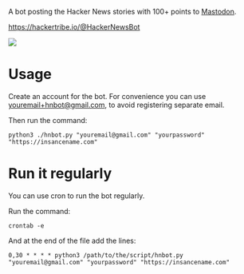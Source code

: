 A bot posting the Hacker News stories with 100+ points to [Mastodon](https://github.com/tootsuite/mastodon).

https://hackertribe.io/@HackerNewsBot

![](https://raw.githubusercontent.com/raymestalez/mastodon-hnbot/master/screenshot.png)

# Usage

Create an account for the bot. For convenience you can use youremail+hnbot@gmail.com, to avoid registering separate email.

Then run the command:

```python3 ./hnbot.py "youremail@gmail.com" "yourpassword" "https://insancename.com"```

# Run it regularly

You can use cron to run the bot regularly.

Run the command:

```crontab -e```

And at the end of the file add the lines:

```0,30 * * * * python3 /path/to/the/script/hnbot.py "youremail@gmail.com" "yourpassword" "https://insancename.com"```
